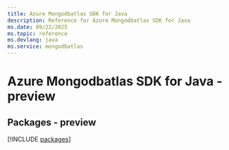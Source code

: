 ```yaml
---
title: Azure Mongodbatlas SDK for Java
description: Reference for Azure Mongodbatlas SDK for Java
ms.date: 09/22/2025
ms.topic: reference
ms.devlang: java
ms.service: mongodbatlas
---
```

# Azure Mongodbatlas SDK for Java - preview
## Packages - preview
[!INCLUDE [packages](mongodbatlas-index.md)]